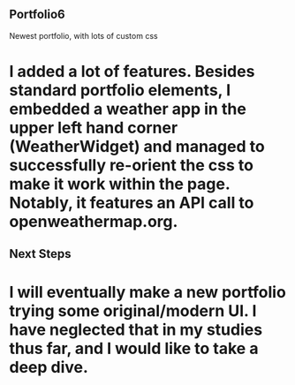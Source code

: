 ## Portfolio6
Newest portfolio, with lots of custom css

# I added a lot of features. Besides standard portfolio elements, I embedded a weather app in the upper left hand corner (WeatherWidget) and managed to successfully re-orient the css to make it work within the page. Notably, it features an API call to openweathermap.org.

## Next Steps

# I will eventually make a new portfolio trying some original/modern UI. I have neglected that in my studies thus far, and I would like to take a deep dive.
